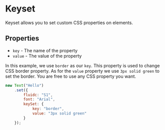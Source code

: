 # Keyset

Keyset allows you to set custom CSS properties on elements.

## Properties
* ```key``` - The name of the property
* ```value``` - The value of the property

In this example, we use ```border``` as our ```key```. This property is used to change CSS border property. As for the ```value``` property we use ```3px solid green``` to set the border. You are free to use any CSS property you want.  

```js
new Text("Hello")
    .set({
        fluidc: "S1",
        font: "Arial",
        keySet: {
            key: "border",
            value: "3px solid green"
        }
    });
```